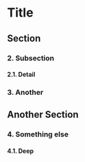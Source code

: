 # Title

## Section
### 2. Subsection
#### 2.1. Detail
### 3. Another

## Another Section
### 4. Something else
#### 4.1. Deep
